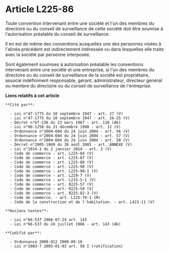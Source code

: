 # Article L225-86

Toute convention intervenant entre une société et l'un des membres du directoire ou du conseil de surveillance de cette
société doit être soumise à l'autorisation préalable du conseil de surveillance.

Il en est de même des conventions auxquelles une des personnes visées à l'alinéa précédent est indirectement intéressée ou
dans lesquelles elle traite avec la société par personne interposée.

Sont également soumises à autorisation préalable les conventions intervenant entre une société et une entreprise, si l'un des
membres du directoire ou du conseil de surveillance de la société est propriétaire, associé indéfiniment responsable, gérant,
administrateur, directeur général ou membre du directoire ou du conseil de surveillance de l'entreprise.

**Liens relatifs à cet article**

	**Cité par**:

	  - Loi n°47-1775 du 10 septembre 1947 - art. 27 (V)
	  - Loi n°47-1775 du 10 septembre 1947 - art. 26-25 (V)
	  - Décret n°67-236 du 23 mars 1967 - art. 116 (Ab)
	  - Loi n°90-1258 du 31 décembre 1990 - art. 12 (V)
	  - Ordonnance n°2004-604 du 24 juin 2004 - art. 56 (V)
	  - Ordonnance n°2004-604 du 24 juin 2004 - art. 57 (V)
	  - Ordonnance n°2004-604 du 24 juin 2004 - art. 58 (V)
	  - Décret n°2005-1069 du 30 août 2005 - art. ANNEXE (V)
	  - Loi n°2014-1 du 2 janvier 2014 - art. 3 (V)
	  - Code de commerce - art. L225-84 (V)
	  - Code de commerce - art. L225-87 (V)
	  - Code de commerce - art. L225-88 (V)
	  - Code de commerce - art. L225-90 (V)
	  - Code de commerce - art. L225-90-1 (V)
	  - Code de commerce - art. L229-7 (V)
	  - Code de commerce - art. L233-5-1 (V)
	  - Code de commerce - art. R225-57 (V)
	  - Code de commerce - art. R225-58 (V)
	  - Code de commerce - art. R225-82-3 (V)
	  - Code de commerce. - art. L225-79-1 (M)
	  - Code de la construction et de l'habitation. - art. L423-11 (V)

	**Anciens textes**:

	  - Loi n°66-537 1966-07-24 art. 143
	  - Loi n°66-537 du 24 juillet 1966 - art. 143 (Ab)

	**Codifié par**:

	  - Ordonnance 2000-912 2000-09-18
	  - Loi n°2003-7 2003-01-03 art. 50 I (ratification)
